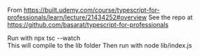 From https://built.udemy.com/course/typescript-for-professionals/learn/lecture/21434252#overview
See the repo at https://github.com/basarat/typescript-for-professionals


Run with npx tsc --watch   
This will compile to the lib folder
Then run with node lib/index.js  